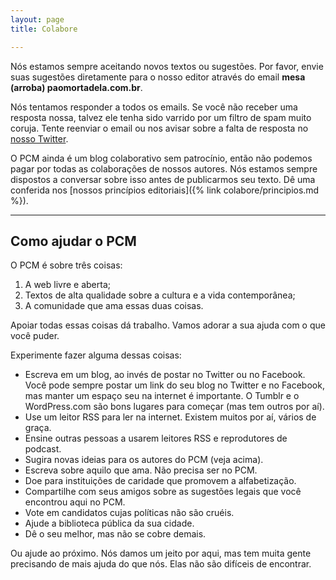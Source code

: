```yaml
---
layout: page
title: Colabore

---
```

Nós estamos sempre aceitando novos textos ou sugestões. Por favor, envie suas sugestões diretamente para o nosso editor através do email **mesa (arroba) paomortadela.com.br**.

Nós tentamos responder a todos os emails. Se você não receber uma resposta nossa, talvez ele tenha sido varrido por um filtro de spam muito coruja. Tente reenviar o email ou nos avisar sobre a falta de resposta no [nosso Twitter](https://twitter.com/paomortadela).

O PCM ainda é um blog colaborativo sem patrocínio, então não podemos pagar por todas as colaborações de nossos autores. Nós estamos sempre dispostos a conversar sobre isso antes de publicarmos seu texto. Dê uma conferida nos [nossos princípios editoriais]({% link colabore/principios.md %}).

***

## Como ajudar o PCM

O PCM é sobre três coisas:

1. A web livre e aberta;
2. Textos de alta qualidade sobre a cultura e a vida contemporânea;
3. A comunidade que ama essas duas coisas.

Apoiar todas essas coisas dá trabalho. Vamos adorar a sua ajuda com o que você puder.

Experimente fazer alguma dessas coisas:

* Escreva em um blog, ao invés de postar no Twitter ou no Facebook. Você pode sempre postar um link do seu blog no Twitter e no Facebook, mas manter um espaço seu na internet é importante. O Tumblr e o WordPress.com são bons lugares para começar (mas tem outros por aí).
* Use um leitor RSS para ler na internet. Existem muitos por aí, vários de graça.
* Ensine outras pessoas a usarem leitores RSS e reprodutores de podcast.
* Sugira novas ideias para os autores do PCM (veja acima).
* Escreva sobre aquilo que ama. Não precisa ser no PCM.
* Doe para instituições de caridade que promovem a alfabetização.
* Compartilhe com seus amigos sobre as sugestões legais que você encontrou aqui no PCM.
* Vote em candidatos cujas políticas não são cruéis.
* Ajude a biblioteca pública da sua cidade.
* Dê o seu melhor, mas não se cobre demais.

Ou ajude ao próximo. Nós damos um jeito por aqui, mas tem muita gente precisando de mais ajuda do que nós. Elas não são difíceis de encontrar.